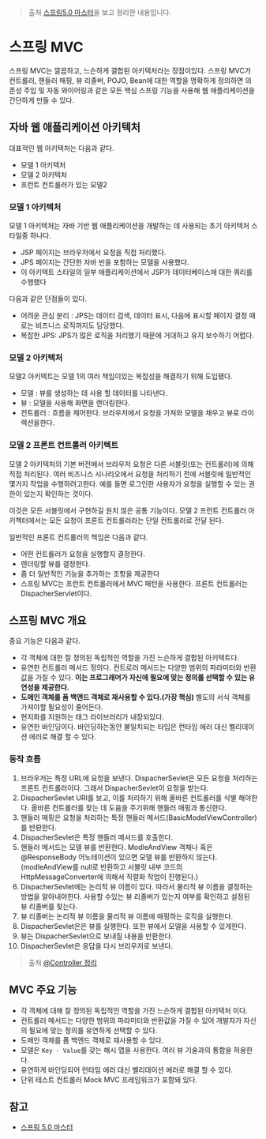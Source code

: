 > 출처 [스프링5.0 마스터](http://www.kyobobook.co.kr/product/detailViewKor.laf?ejkGb=KOR&mallGb=KOR&barcode=9791161751825&orderClick=LAG&Kc=)을 보고 정리한 내용입니다.

# 스프링 MVC

스프링 MVC는 깔끔하고, 느슨하게 결합된 아키텍처라는 장점이있다. 스프링 MVC가 컨트롤러, 핸들러 매핑, 뷰 리졸버, POJO, Bean에 대한 역할을 명확하게 정의하면 의존성 주입 및 자동 와이어링과 같은 모든 핵심 스프링 기능을 사용해 웹 애플리케이션을 간단하게 만들 수 있다.

## 자바 웹 애플리케이션 아키텍처

대표적인 웹 아키텍처는 다음과 같다.

- 모델 1 아키텍처
- 모델 2 아키텍처
- 프런트 컨트롤러가 있는 모델2

### 모델 1 아키텍처

모델 1 아키텍처는 자바 기반 웹 애플리케이션을 개발하는 데 사용되는 초기 아키텍처 스타일중 하나다.

- JSP 페이지는 브라우저에서 요청을 직접 처리했다.
- JPS 페이지는 간단한 자바 빈을 포함하는 모델을 사용했다.
- 이 아키텍트 스타일의 일부 애플리케이션에서 JSP가 데이터베이스에 대한 쿼리를 수행했다

다음과 같은 단점들이 있다.

- 어려운 관심 분리 : JPS는 데이터 검색, 데이터 표시, 다음에 표시할 페이지 결정 때로는 비즈니스 로직까지도 담당했다.
- 복잡한 JPS: JPS가 많은 로직을 처리했기 때문에 거대하고 유지 보수하기 어렵다.

### 모델 2 아키텍처

모델2 아키텍트는 모델 1의 여러 책임이있는 복잡성을 해결하기 위해 도입됐다.

- 모델 : 뷰를 생성하는 데 사용 할 데이터를 나타낸다.
- 뷰 : 모델을 사용해 화면을 랜더링한다.
- 컨트롤러 : 흐름을 제어한다. 브라우저에서 요청을 가져와 모델을 채우고 뷰로 라이렉션을한다.

### 모델 2 프론트 컨트롤러 아키텍트

모델 2 아키텍처의 기본 버전에서 브라우저 요청은 다른 서블릿(또는 컨트롤러)에 의해 직접 처리된다. 여러 비즈니스 시나리오에서 요청을 처리하기 전에 서블릿에 일반적인 몇가지 작업을 수행하려고한다. 예를 들면 로그인한 사용자가 요청을 실행할 수 있는 권한이 있는지 확인하는 것이다.

이것은 모든 서블릿에서 구현하길 원치 않은 공통 기능이다. 모델 2 프런트 컨트롤러 아키첵터에서는 모든 요청이 프론트 컨트롤러라는 단일 컨트롤러로 전달 된다.

일반적인 프론트 컨트롤러의 책임은 다음과 같다.

- 어떤 컨트롤러가 요청을 실행할지 결정한다.
- 렌더링할 뷰를 결정한다.
- 좀 더 일반적인 기능을 추가하는 조항을 제공한다
- 스프링 MVC는 프런트 컨트롤러에서 MVC 패턴을 사용한다. 프론트 컨트롤러는 DispacherServlet이다.

## 스프링 MVC 개요

중요 기능은 다음과 같다.

- 각 객체에 대한 잘 정의된 독립적인 역할을 가진 느슨하게 결합된 아키텍트다.
- 유연한 컨트롤러 메서드 정의다. 컨트로러 메서드는 다양한 범위의 파라미터와 반환값을 가질 수 있다. **이는 프로그래머가 자신에 필요에 맞는 정의를 선택할 수 있는 유연성을 제공한다.**
- **도메인 객체를 폼 백엔드 객체로 재사용할 수 있다.(가장 핵심)** 별도의 서식 객체를 가져야할 필요성이 줄어든다.
- 현지화를 지원하는 태그 라이브러리가 내장되있다.
- 유연한 바인딩이다. 바인딩하는동안 불일치되는 타입은 런타임 에러 대신 벨리데이션 에러로 해결 할 수 있다.

### 동작 흐름

1. 브라우저는 특정 URL에 요청을 보낸다. DispacherSevlet은 모든 요청을 처리하는 프론트 컨트롤러이다. 그래서 DispacherSevlet이 요청을 받는다.
2. DispacherSevlet URI를 보고, 이를 처리하기 위해 올바른 컨트롤러를 식별 해야한다. 올바른 컨트롤러를 찾는 데 도움을 주기위해 핸들러 매핑과 통신한다.
3. 핸들러 매핑은 요청을 처리하는 특정 핸들러 메서드(BasicModelViewController)를 반롼한다.
4. DispacherSevlet은 특정 핸들러 메서드를 호출한다.
5. 핸들러 메서드는 모델 뷰를 반환한다. ModleAndView 객채나 혹은 @ResponseBody 어노테이션이 있으면 모델 뷰를 반환하지 않는다.(modleAndView를 null로 반환하고 서블릿 내부 코드의 HttpMessageConverter에 의해서 직렬화 작업이 진행된다.)
6. DispacherSevlet에는 논리적 뷰 이름이 있다. 따라서 물리적 뷰 이름을 결정하는 방법을 알아내야한다. 사용할 수있는 뷰 리졸버가 있는지 여부를 확인하고 설정된 뷰 리졸버를 찾는다.
7. 뷰 리졸버는 논리적 뷰 이름을 물리적 뷰 이름에 매핑하는 로직을 실행한다.
8. DispacherSevlet은은 뷰를 실행한다. 또한 뷰에서 모델을 사용할 수 있게한다.
9. 뷰는 DispacherSevlet으로 보내질 내용을 반환한다.
10. DispacherSevlet은 응답을 다시 브리우저로 보낸다.

> 출처 [@Controller 정리](https://drive.google.com/file/d/1j_4j424gVBil3JPQ8ySXZ21AwaEKxBcU/view?fbclid=IwAR2Qll3Vz_zfHkVEPUUhaLBLE3x64VJJYqtqPBgXPciyiATNXVRgp3vrAZ4)

## MVC 주요 기능

- 각 객체에 대해 잘 정의된 독립적인 역할을 가진 느슨하게 결합된 아키텍처 이다.
- 컨트롤러 메서드는 다양한 범위의 파라미터와 반환값을 가질 수 있어 개발자가 자신의 필요에 맞는 정의를 유연하게 선택할 수 있다.
- 도메인 객체를 폼 백엔드 객체로 재사용할 수 있다.
- 모델은 `Key - Value`를 갖는 해시 맵을 사용한다. 여러 뷰 기술과의 통합을 허용한다.
- 유연하게 바인딩되어 런타임 에러 대신 벨리데이션 에러로 해결 할 수 있다.
- 단위 테스트 컨트롤러 Mock MVC 프레임워크가 포함돼 있다.

## 참고

- [스프링 5.0 마스터](http://acornpub.co.kr/book/mastering-spring-5.0)
